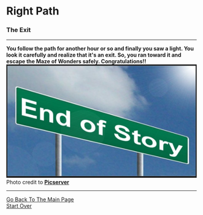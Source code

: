 # Right Path
### The Exit

---

**You follow the path for another hour or so and finally you saw a light. You look it carefully and realize that it's an exit. So, you ran toward it and escape the Maze of Wonders safely. Congratulations!!** 
![](ending.PNG)  
Photo credit to [**Picserver**](http://www.picserver.org/e/end-of-story.html)

---

[Go Back To The Main Page](../README.md)  
[Start Over](../beginning/intro.md)  